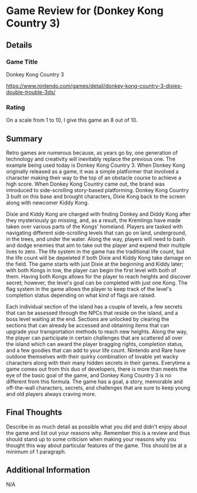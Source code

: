 # Game Review for (Donkey Kong Country 3)

## Details

### Game Title

Donkey Kong Country 3

https://www.nintendo.com/games/detail/donkey-kong-country-3-dixies-double-trouble-3ds/

### Rating

On a scale from 1 to 10, I give this game an 8 out of 10.

## Summary

Retro games are numerous because, as years go by, one generation of technology and creativity will inevitably replace the previous one. The example being used today is Donkey Kong Country 3. When Donkey Kong originally released as a game, it was a simple platformer that involved a character making their way to the top of an obstacle course to achieve a high score. When Donkey Kong Country came out, the brand was introduced to side-scrolling story-based platforming. Donkey Kong Country 3 built on this base and brought characters, Dixie Kong back to the screen along with newcomer Kiddy Kong.

Dixie and Kiddy Kong are charged with finding Donkey and Diddy Kong after they mysteriously go missing, and, as a result, the Kremlings have made taken over various parts of the Kongs' homeland. Players are tasked with navigating different side-scrolling levels that can go on land, underground, in the trees, and under the water. Along the way, players will need to bash and dodge enemies that aim to take out the player and expend their multiple lives to zero. The life system in the game has the traditional life count, but the life count will be depeleted if both Dixie and Kiddy Kong take damage on the field. The game starts with just Dixie at the beginning and Kiddy later; with both Kongs in tow, the player can begin the first level with both of them. Having both Kongs allows for the player to reach heights and discover secret; however, the level's goal can be completed with just one Kong. The flag system in the game allows the player to keep track of the level's completion status depending on what kind of flags are raised.

Each individual section of the island has a couple of levels, a few secrets that can be assessed through the NPCs that reside on the island, and a boss level waiting at the end. Sections are unlocked by clearing the sections that can already be accessed and obtaining items that can upgrade your transportation methods to reach new heights. Along the way, the player can participate in certain challenges that are scattered all over the island which can award the player bragging rights, completion status, and a few goodies that can add to your life count. Nintendo and Rare have outdone themselves with their quirky combination of lovable yet wacky characters along with their many hidden secrets in their games. Everytime a game comes out from this duo of developers, there is more than meets the eye of the basic goal of the game, and Donkey Kong Country 3 is no different from this formula. The game has a goal, a story, memorable and off-the-wall characters, secrets, and challenges that are sure to keep young and old players always craving more.

## Final Thoughts

Describe in as much detail as possible what you did and didn't enjoy about the
game and list out your reasons why. Remember this is a review and thus should
stand up to some criticism when making your reasons why you thought this way
about particular features of the game. This should be at a minimum of 1
paragraph.

## Additional Information

N/A

